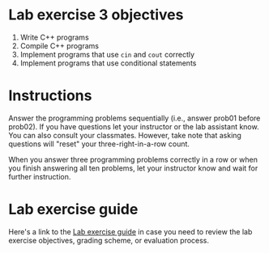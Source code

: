 # Lab exercise 3 objectives
1. Write C++ programs
2. Compile C++ programs
3. Implement programs that use `cin` and `cout` correctly
4. Implement programs that use conditional statements

# Instructions
Answer the programming problems sequentially (i.e., answer prob01 before prob02). If you have questions let your instructor or the lab assistant know. You can also consult your classmates. However, take note that asking questions will "reset" your three-right-in-a-row count.

When you answer three programming problems correctly in a row or when you finish answering all ten problems, let your instructor know and wait for further instruction.

# Lab exercise guide
Here's a link to the [Lab exercise guide](https://docs.google.com/document/d/17xvP1yadPUfJSd6GW6B5VcRH-JaKMt7v6_gWLj0nT_M/edit?usp=sharing) in case you need to review the lab exercise objectives, grading scheme, or evaluation process.
